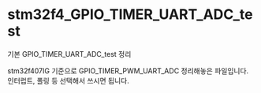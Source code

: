 # stm32f4_GPIO_TIMER_UART_ADC_test
기본 GPIO_TIMER_UART_ADC_test 정리

stm32f407IG 기준으로
GPIO_TIMER_PWM_UART_ADC 정리해놓은 파일입니다.
인터럽트, 폴링 등 선택해서 쓰시면 됩니다.
